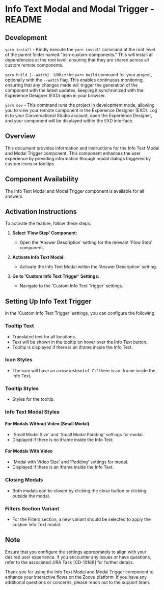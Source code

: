 # Info Text Modal and Modal Trigger - README

## Development

`yarn install` - Kindly execute the `yarn install` command at the root level of the parent folder named "bsh-custom-components." This will install all dependencies at the root level, ensuring that they are shared across all custom remote components.

`yarn build [--watch]` - Utilize the `yarn build` command for your project, optionally with the `--watch` flag. This enables continuous monitoring, ensuring that any changes made will trigger the generation of the component with the latest updates, keeping it synchronized with the Experience Designer (EXD) open in your browser.

`yarn dev` - This command runs the project in development mode, allowing you to view your remote component in the Experience Designer (EXD). Log in to your Conversational Studio account, open the Experience Designer, and your component will be displayed within the EXD interface.

## Overview

This document provides information and instructions for the Info Text Modal and Modal Trigger component. This component enhances the user experience by providing information through modal dialogs triggered by custom icons or tooltips.

## Component Availability

The Info Text Modal and Modal Trigger component is available for all answers.

## Activation Instructions

To activate the feature, follow these steps:

1. **Select 'Flow Step' Component:**

   - Open the 'Answer Description' setting for the relevant 'Flow Step' component.

2. **Activate Info Text Modal:**

   - Activate the Info Text Modal within the 'Answer Description' setting.

3. **Go to 'Custom Info Text Trigger' Settings:**
   - Navigate to the 'Custom Info Text Trigger' settings.

## Setting Up Info Text Trigger

In the 'Custom Info Text Trigger' settings, you can configure the following:

### Tooltip Text

- Translated text for all locations.
- Text will be shown in the tooltip on hover over the Info Text button.
- Tooltip is displayed if there is an iframe inside the Info Text.

### Icon Styles

- The icon will have an arrow instead of 'i' if there is an iframe inside the Info Text.

### Tooltip Styles

- Styles for the tooltip.

### Info Text Modal Styles

#### For Modals Without Video (Small Modal)

- 'Small Modal Size' and 'Small Modal Padding' settings for modal.
- Displayed if there is no iframe inside the Info Text.

#### For Modals With Video

- 'Modal with Video Size' and 'Padding' settings for modal.
- Displayed if there is an iframe inside the Info Text.

### Closing Modals

- Both modals can be closed by clicking the close button or clicking outside the modal.

### Filters Section Variant

- For the Filters section, a new variant should be selected to apply the custom Info Text modal.

## Note

Ensure that you configure the settings appropriately to align with your desired user experience. If you encounter any issues or have questions, refer to the associated JIRA Task [CD-10188] for further details.

Thank you for using the Info Text Modal and Modal Trigger component to enhance your interactive flows on the Zoovu platform. If you have any additional questions or concerns, please reach out to the support team.
